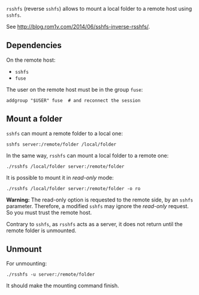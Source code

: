 `rsshfs` (reverse `sshfs`) allows to mount a local folder to a remote host
using `sshfs`.

See <http://blog.rom1v.com/2014/06/sshfs-inverse-rsshfs/>.

## Dependencies

On the remote host:

 * `sshfs`
 * `fuse`

The user on the remote host must be in the group `fuse`:

~~~
addgroup "$USER" fuse  # and reconnect the session
~~~

## Mount a folder

`sshfs` can mount a remote folder to a local one:

~~~
sshfs server:/remote/folder /local/folder
~~~

In the same way, `rsshfs` can mount a local folder to a remote one:

~~~
./rsshfs /local/folder server:/remote/folder
~~~

It is possible to mount it in *read-only* mode:

~~~
./rsshfs /local/folder server:/remote/folder -o ro
~~~

**Warning:** The read-only option is requested to the remote side, by an
`sshfs` parameter. Therefore, a modified `sshfs` may ignore the *read-only*
request. So you must trust the remote host.

Contrary to `sshfs`, as `rsshfs` acts as a server, it does not return until the
remote folder is unmounted.

## Unmount

For unmounting:

~~~
./rsshfs -u server:/remote/folder
~~~

It should make the mounting command finish.
